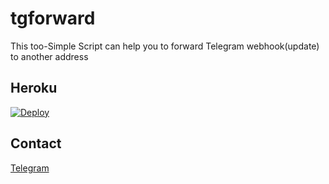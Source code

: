 # tgforward

This too-Simple Script can help you to forward Telegram webhook(update) to another address

## Heroku 

[![Deploy](https://www.herokucdn.com/deploy/button.svg)](https://heroku.com/deploy)

## Contact 

[Telegram](https://t.me/Tzzzz)
